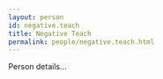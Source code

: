 ```yaml
---
layout: person
id: negative.teach
title: Negative Teach
permalink: people/negative.teach.html
---
```


Person details...